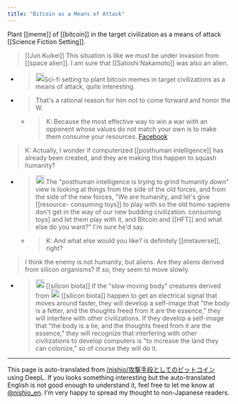 ```yaml
---
title: "Bitcoin as a Means of Attack"
---
```


Plant [[meme]] of [[bitcoin]] in the target civilization as a means of attack [[Science Fiction Setting]].
>  [[Jun Kuikei]] This situation is like we must be under invasion from [[space alien]]. I am sure that [[Satoshi Nakamoto]] was also an alien.
- >  <img src='https://scrapbox.io/api/pages/nishio-en/nishio/icon' alt='nishio.icon' height="19.5"/>Sci-fi setting to plant bitcoin memes in target civilizations as a means of attack, quite interesting.
- >  That's a rational reason for him not to come forward and honor the W.
    - >  K: Because the most effective way to win a war with an opponent whose values do not match your own is to make them consume your resources.
[Facebook](https://www.facebook.com/kuchii.jun/posts/5371194899598366?comment_id=5371388079579048&notif_id=1644224028169471&notif_t=feed_comment_reply&ref=notif)

> K: Actually, I wonder if computerized [[posthuman intelligence]] has already been created, and they are making this happen to squash humanity?
- > <img src='https://scrapbox.io/api/pages/nishio-en/nishio/icon' alt='nishio.icon' height="19.5"/> The "posthuman intelligence is trying to grind humanity down" view is looking at things from the side of the old forces, and from the side of the new forces, "We are humanity, and let's give [[resource- consuming toys]] to play with so the old homo sapiens don't get in the way of our new budding civilization. consuming toys] and let them play with it, and Bitcoin and [[HFT]] and what else do you want?" I'm sure he'd say.
    - >  K: And what else would you like? is definitely [[metaverse]], right?

> I think the enemy is not humanity, but aliens.
>  Are they aliens derived from silicon organisms? If so, they seem to move slowly.
- > <img src='https://scrapbox.io/api/pages/nishio-en/nishio/icon' alt='nishio.icon' height="19.5"/> [[silicon biota]] If the "slow moving body" creatures derived from <img src='https://scrapbox.io/api/pages/nishio-en/nishio/icon' alt='nishio.icon' height="19.5"/> [[silicon biota]] happen to get an electrical signal that moves around faster, they will develop a self-image that "the body is a fetter, and the thoughts freed from it are the essence," they will interfere with other civilizations. If they develop a self-image that "the body is a tie, and the thoughts freed from it are the essence," they will recognize that interfering with other civilizations to develop computers is "to increase the land they can colonize," so of course they will do it.

---
This page is auto-translated from [/nishio/攻撃手段としてのビットコイン](https://scrapbox.io/nishio/攻撃手段としてのビットコイン) using DeepL. If you looks something interesting but the auto-translated English is not good enough to understand it, feel free to let me know at [@nishio_en](https://twitter.com/nishio_en). I'm very happy to spread my thought to non-Japanese readers.
